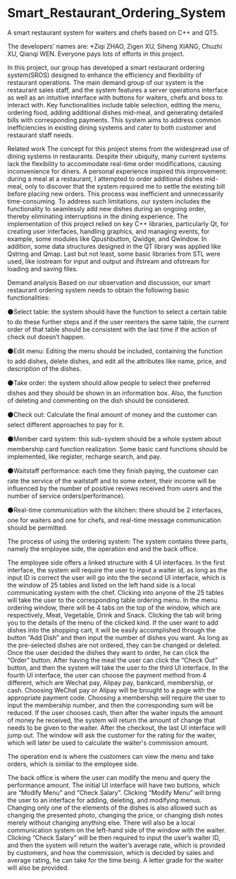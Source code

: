 # Smart_Restaurant_Ordering_System

A smart restaurant system for waiters and chefs based on C++ and QT5.

The developers' names are: *Ziqi ZHAO, Zigen XU, Siheng XIANG, Chuzhi XU, Qianqi WEN. Everyone pays lots of efforts in this project.

In this project, our group has developed a smart restaurant ordering system(SROS) designed to enhance the efficiency and flexibility of restaurant operations. The main demand group of our system is the restaurant sales staff, and the system features a server operations interface as well as an intuitive interface with buttons for waiters, chefs and boss to interact with. Key functionalities include table selection, editing the menu, ordering food, adding additional dishes mid-meal, and generating detailed bills with corresponding payments. This system aims to address common inefficiencies in existing dining systems and cater to both customer and restaurant staff needs.



Related work
The concept for this project stems from the widespread use of dining systems in restaurants. Despite their ubiquity, many current systems lack the flexibility to accommodate real-time order modifications, causing inconvenience for diners. A personal experience inspired this improvement: during a meal at a restaurant, I attempted to order additional dishes mid-meal, only to discover that the system required me to settle the existing bill before placing new orders. This process was inefficient and unnecessarily time-consuming.
To address such limitations, our system includes the functionality to seamlessly add new dishes during an ongoing order, thereby eliminating interruptions in the dining experience.
The implementation of this project relied on key C++ libraries, particularly Qt, for creating user interfaces, handling graphics, and managing events, for example, some modules like Qpushbutton, Qwidge, and Qwindow. In addition, some data structures designed in the QT library was applied like Qstring and Qmap. Last but not least, some basic libraries from STL were used, like iostream for input and output and ifstream and ofstream for loading and saving files.



Demand analysis
Based on our observation and discussion, our smart restaurant ordering system needs to obtain the following basic functionalities:

⚫Select table: the system should have the function to select a certain table to do these
further steps and if the user reenters the same table, the current order of that table
should be consistent with the last time if the action of check out doesn’t happen.

⚫Edit menu: Editing the menu should be included, containing the function to add dishes, delete dishes, and edit all the attributes like name, price, and description of the dishes.

⚫Take order: the system should allow people to select their preferred dishes and they should be shown in an information box. Also, the function of deleting and commenting on the dish should be considered.

⚫Check out: Calculate the final amount of money and the customer can select different approaches to pay for it.

⚫Member card system: this sub-system should be a whole system about membership card function realization. Some basic card functions should be implemented, like register, recharge search, and pay.

⚫Waitstaff performance: each time they finish paying, the customer can rate the service of the waitstaff and to some extent, their income will be influenced by the number of positive reviews received from users and the number of service orders(performance).

⚫Real-time communication with the kitchen: there should be 2 interfaces, one for waiters and one for chefs, and real-time message communication should be permitted.



The process of using the ordering system:
The system contains three parts, namely the employee side, the operation end and the back office.

The employee side offers a linked structure with 4 UI interfaces. In the first interface, the system will require the user to input a waiter id, as long as the input ID is correct the user will go into the the second UI interface, which is the window of 25 tables and listed on the left hand side is a local communicating system with the chef. Clicking into anyone of the 25 tables will take the user to the corresponding table ordering menu. In the menu ordering window, there will be 4 tabs on the top of the window, which are respectively, Meat, Vegetable, Drink and Snack. Clicking the tab will bring you to the details of the menu of the clicked kind. If the user want to add dishes into the shopping cart, it will be easily accomplished through the button “Add Dish” and then input the number of dishes you want. As long as the pre-selected dishes are not ordered, they can be changed or deleted. Once the user decided the dishes they want to order, he can click the “Order” button. After having the
meal the user can click the “Check Out” button, and then the system will take the user to the third UI interface. In the fourth UI interface, the user can choose the payment method from 4 different, which are Wechat pay, Alipay pay, bankcard, membership, or cash. Choosing WeChat pay or Alipay will be brought to a page with the appropriate payment code. Choosing a membership will require the user to input the membership number, and then the corresponding sum will be reduced. If the user chooses cash, then after the waiter inputs the amount of money he received, the system will return the amount of change that needs to be given to the waiter. After the checkout, the last UI interface will jump out. The window will ask the customer for the rating for the waiter, which will later be used to calculate the waiter's commission amount.

The operation end is where the customers can view the menu and take orders, which is similar to the employee side.

The back office is where the user can modify the menu and query the performance amount. The initial UI interface will have two buttons, which are “Modify Menu” and “Check Salary”. Clicking “Modify Menu” will bring the user to an interface for adding, deleting, and modifying menus. Changing only one of the elements of the dishes is also allowed such as changing the presented photo, changing the price, or changing dish notes merely without changing anything else. There will also be a local communication system on the left-hand side of the window with the waiter. Clicking “Check Salary” will be then required to input the user’s waiter ID, and then the system will return the waiter’s average rate, which is provided by customers, and how the commission, which is decided by sales and average rating, he can take for the time being. A letter grade for the waiter will also be provided.
